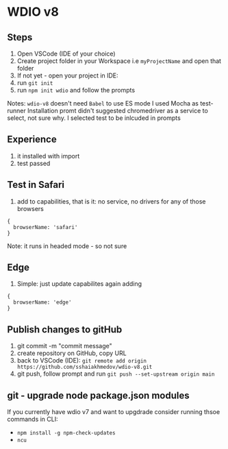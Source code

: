 # WDIO v8

## Steps

1. Open VSCode (IDE of your choice)
2. Create project folder in your Workspace i.e `myProjectName` and open that folder
4. If not yet -  open your project in IDE:
3. run `git init`
4. run `npm init wdio` and follow the prompts

Notes: `wdio-v8` doesn't need `Babel` to use ES mode
I used Mocha as test-runner
Installation promt didn't suggested chromedriver as a service to select, not sure why.
I selected test to be inlcuded in prompts

## Experience

1. it installed with import
2. test passed


## Test in Safari
1. add to capabilities, that is it: no service, no drivers for any of those browsers
```
{
  browserName: 'safari'
}
```
Note: it runs in headed mode - so not sure

## Edge
1. Simple: just update capabilites again adding 
```
{
  browserName: 'edge'
}
```


## Publish changes to gitHub

1. git commit -m "commit message"
2. create repository on GitHub, copy URL
3. back to VSCode (IDE): `git remote add origin https://github.com/sshaiakhmedov/wdio-v8.git`
4. git push, follow prompt and run `git push --set-upstream origin main`


## git - upgrade node package.json modules
If you currently have wdio v7 and want to upgdrade consider running thsoe commands in CLI:
- `npm install -g npm-check-updates`
- `ncu`

